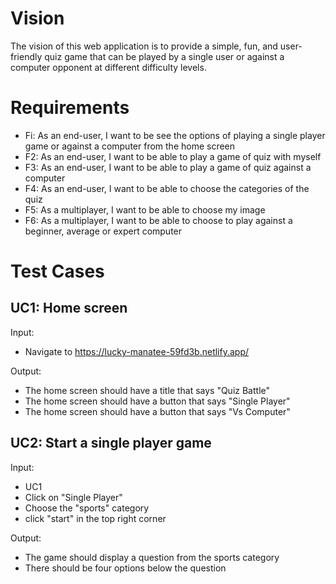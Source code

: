 # Vision

The vision of this web application is to provide a simple, fun, and user-friendly quiz game that can be played by a single user or against a computer opponent at different difficulty levels.

# Requirements

- Fi: As an end-user, I want to be see the options of playing a single player game or against a computer from the home screen
- F2: As an end-user, I want to be able to play a game of quiz with myself
- F3: As an end-user, I want to be able to play a game of quiz against a computer
- F4: As an end-user, I want to be able to choose the categories of the quiz
- F5: As a multiplayer, I want to be able to choose my image
- F6: As a multiplayer, I want to be able to choose to play against a beginner, average or expert computer

# Test Cases

## UC1: Home screen

Input:

- Navigate to https://lucky-manatee-59fd3b.netlify.app/

Output:

- The home screen should have a title that says "Quiz Battle"
- The home screen should have a button that says "Single Player"
- The home screen should have a button that says "Vs Computer"

## UC2: Start a single player game

Input:

- UC1
- Click on "Single Player"
- Choose the "sports" category
- click "start" in the top right corner

Output:

- The game should display a question from the sports category
- There should be four options below the question
